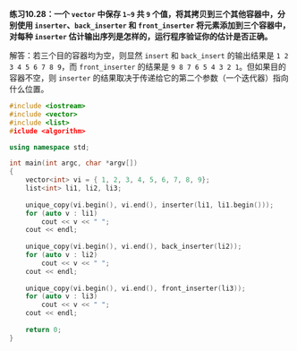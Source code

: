 **练习10.28：一个 `vector` 中保存 `1~9` 共 `9` 个值，将其拷贝到三个其他容器中，分别使用 `inserter`、`back_inserter` 和 `front_inserter` 将元素添加到三个容器中，对每种 `inserter` 估计输出序列是怎样的，运行程序验证你的估计是否正确。**

解答：若三个目的容器均为空，则显然 `insert` 和 `back_insert` 的输出结果是 `1 2 3 4 5 6 7 8 9`，而 `front_inserter` 的结果是 `9 8 7 6 5 4 3 2 1`。但如果目的容器不空，则 `inserter` 的结果取决于传递给它的第二个参数（一个迭代器）指向什么位置。

```cpp
#include <iostream>
#include <vector>
#include <list>
#iclude <algorithm>

using namespace std;

int main(int argc, char *argv[])
{
    vector<int> vi = { 1, 2, 3, 4, 5, 6, 7, 8, 9};
    list<int> li1, li2, li3;
    
    unique_copy(vi.begin(), vi.end(), inserter(li1, li1.begin()));
    for (auto v : li1)
        cout << v << " ";
    cout << endl;
    
    unique_copy(vi.begin(), vi.end(), back_inserter(li2));
    for (auto v : li2)
        cout << v << " ";
    cout << endl;
    
    unique_copy(vi.begin(), vi.end(), front_inserter(li3));
    for (auto v : li3)
        cout << v << " ";
    cout << endl;
    
    return 0;
}
```
